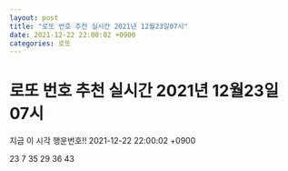 ```yaml
---
layout: post
title: "로또 번호 추천 실시간 2021년 12월23일07시"
date: 2021-12-22 22:00:02 +0900
categories: 로또
---
```


# 로또 번호 추천 실시간 2021년 12월23일07시

지금 이 시각 행운번호!! 2021-12-22 22:00:02 +0900

 23  7  35  29  36  43 


